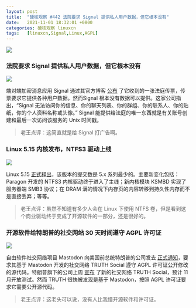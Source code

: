 ```yaml
---
layout: post
title:	"硬核观察 #442 法院要求 Signal 提供私人用户数据，但它根本没有"
date:	2021-11-01 18:32:01 +0800 
categories:	硬核观察 linuxcn 
tags:	[linuxcn,Signal,Linux,AGPL]
---
```



![](/Asserts/Images//attachment/album/202111/01/183041gid9ncilxnnnip9c.jpg)


### 法院要求 Signal 提供私人用户数据，但它根本没有


![](/Asserts/Images//attachment/album/202111/01/183057itgl3u8tz25u9gti.jpg)


端对端加密消息应用 Signal 通过其官方博客 [公布](https://signal.org/bigbrother/cd-california-grand-jury/) 了它收到的一张法庭传票，传票要求它提供各种用户数据。然而Signal 根本没有数据可以提供。这家公司指出，“Signal 无法访问你的信息、你的聊天列表、你的群组、你的联系人、你的贴纸，你的个人资料名称或头像。” Signal 能提供给法庭的唯一东西就是有关账号创建和最后一次访问该服务的 Unix 时间戳。



> 
> 老王点评：这简直就是给 Signal 打广告啊。
> 
> 
> 


### Linux 5.15 内核发布，NTFS3 驱动上线


![](/Asserts/Images//attachment/album/202111/01/183115u61nlmymkf55ui6r.jpg)


Linux 5.15 [正式释出](https://lkml.org/lkml/2021/10/31/203)，该版本的提交数是 5.x 系列最少的。主要新变化包括：Paragon 开发的 NTFS3 内核驱动终于进入了主线；新内核模块 KSMBD 实现了服务器端 SMB3 协议；在 DRAM 满的情况下内存页的内容转移到持久性内存而不是直接丢弃；等等。



> 
> 老王点评：虽然不知道有多少人会在 Linux 下使用 NTFS 卷，但是看到这个商业驱动终于变成了开源软件的一部分，还是很好的。
> 
> 
> 


### 开源软件给特朗普的社交网站 30 天时间遵守 AGPL 许可证


![](/Asserts/Images//attachment/album/202111/01/183134jr7zejng4f4nn7f9.jpg)


自由软件社交网络项目 Mastodon 向美国前总统特朗普的公司发去 [正式通知](https://blog.joinmastodon.org/2021/10/trumps-new-social-media-platform-found-using-mastodon-code/)，要求其基于 Mastodon 开发的社交网络 TRUTH Social 遵守 AGPL 许可证公开修改的源代码。特朗普旗下的公司上周 [宣布](https://www.solidot.org/story?sid=69332) 了新的社交网络 TRUTH Social，预计 11 月开放测试。然而 TRUTH 很快被发现是基于 Mastodon，按照 AGPL 许可证要求它需要公开源代码。



> 
> 老王点评：这老头可以说，没有人比我懂开源软件和许可证。
> 
> 
>
